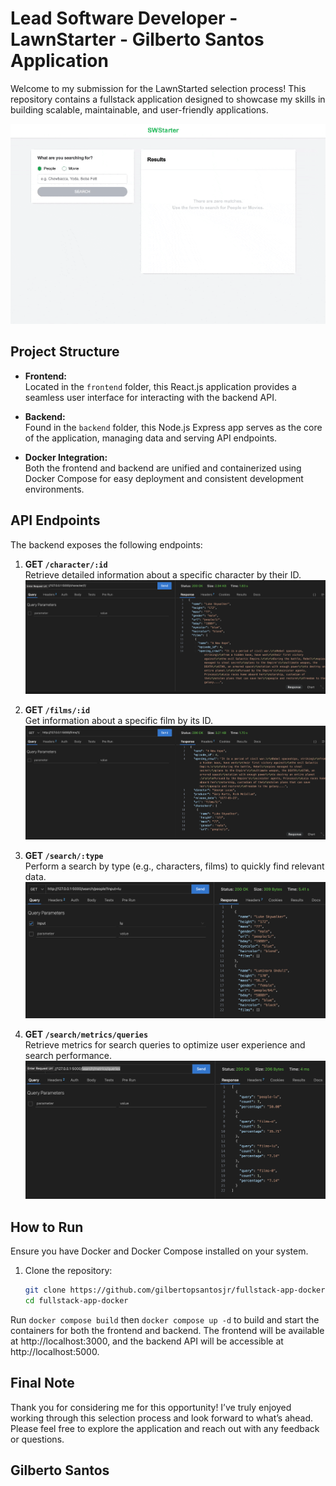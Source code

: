 # Lead Software Developer - LawnStarter - Gilberto Santos Application

Welcome to my submission for the LawnStarted selection process! This repository contains a fullstack application designed to showcase my skills in building scalable, maintainable, and user-friendly applications.

![alt text](./backend/images/chrome-capture-2024-12-3.gif)

## Project Structure

- **Frontend:**  
  Located in the `frontend` folder, this React.js application provides a seamless user interface for interacting with the backend API.

- **Backend:**  
  Found in the `backend` folder, this Node.js Express app serves as the core of the application, managing data and serving API endpoints.

- **Docker Integration:**  
  Both the frontend and backend are unified and containerized using Docker Compose for easy deployment and consistent development environments.

## API Endpoints

The backend exposes the following endpoints:

1. **GET `/character/:id`**  
    Retrieve detailed information about a specific character by their ID.
   ![alt text](./backend/images/find-character.png)

2. **GET `/films/:id`**  
   Get information about a specific film by its ID.
   ![alt text](./backend/images/find-films.png)

3. **GET `/search/:type`**  
   Perform a search by type (e.g., characters, films) to quickly find relevant data.
   ![alt text](./backend/images/find-all-people.png)

4. **GET `/search/metrics/queries`**  
   Retrieve metrics for search queries to optimize user experience and search performance.
   ![alt text](./backend/images/metrics.png)

## How to Run

Ensure you have Docker and Docker Compose installed on your system.

1. Clone the repository:
   ```bash
   git clone https://github.com/gilbertopsantosjr/fullstack-app-docker
   cd fullstack-app-docker
   ```

Run `docker compose build` then `docker compose up -d` to build and start the containers for both the frontend and backend.
The frontend will be available at http://localhost:3000, and the backend API will be accessible at http://localhost:5000.

## Final Note

Thank you for considering me for this opportunity! I’ve truly enjoyed working through this selection process and look forward to what’s ahead. Please feel free to explore the application and reach out with any feedback or questions.

## Gilberto Santos
